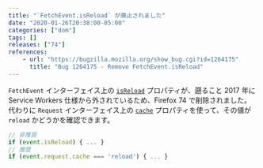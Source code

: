 ```yaml
---
title: "`FetchEvent.isReload` が廃止されました"
date: "2020-01-26T20:38:00-05:00"
categories: ["dom"]
tags: []
releases: ["74"]
references:
    - url: "https://bugzilla.mozilla.org/show_bug.cgi?id=1264175"
      title: "Bug 1264175 - Remove FetchEvent.isReload"
---
```

`FetchEvent` インターフェイス上の [`isReload`](https://developer.mozilla.org/docs/Web/API/FetchEvent/isReload) プロパティが、遡ること 2017 年に Service Workers 仕様から外されているため、Firefox 74 で削除されました。代わりに `Request` インターフェイス上の [`cache`](https://developer.mozilla.org/docs/Web/API/Request/cache) プロパティを使って、その値が `reload` かどうかを確認できます。

```js
// 非推奨
if (event.isReload) { ... }
// 推奨
if (event.request.cache === 'reload') { ... }
```
